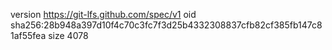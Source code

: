 version https://git-lfs.github.com/spec/v1
oid sha256:28b948a397d10f4c70c3fc7f3d25b4332308837cfb82cf385fb147c81af55fea
size 4078
